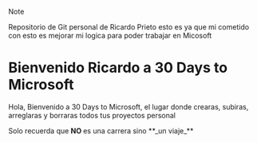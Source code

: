 > [!NOTE]  
> Repositorio de Git personal de Ricardo Prieto
> esto es ya que mi cometido con esto es mejorar mi logica para poder trabajar
> en Micosoft

<h1> Bienvenido Ricardo a 30 Days to Microsoft </h1>

<p> Hola, Bienvenido a 30 Days to Microsoft, el lugar donde crearas, subiras, arreglaras y borraras todos tus proyectos personal  <p>

<p> Solo recuerda que <strong> NO </strong> es una carrera sino **_un viaje_** <p>

